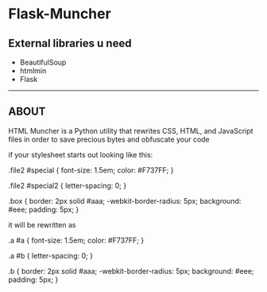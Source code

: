# Flask-Muncher

## External libraries u need

- BeautifulSoup
- htmlmin
- Flask

--------------
  ABOUT
--------------

HTML Muncher is a Python utility that rewrites CSS, HTML, and JavaScript files in order to save precious bytes and obfuscate your code

if your stylesheet starts out looking like this:

.file2 #special {
    font-size: 1.5em;
    color: #F737FF;
}

.file2 #special2 {
    letter-spacing: 0;
}

.box {
    border: 2px solid #aaa;
    -webkit-border-radius: 5px;
    background: #eee;
    padding: 5px;
}

it will be rewritten as

.a #a {
    font-size: 1.5em;
    color: #F737FF;
}

.a #b {
    letter-spacing: 0;
}

.b {
    border: 2px solid #aaa;
    -webkit-border-radius: 5px;
    background: #eee;
    padding: 5px;
}
